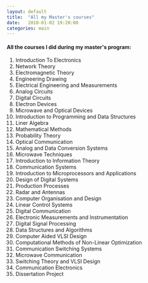 ```yaml
---
layout: default
title:  "All my Master's courses"
date:   2010-01-02 19:20:00
categories: main
---
```


#### All the courses I did during my master's program:

1. Introduction To Electronics
1. Network Theory
1. Electromagnetic Theory
1. Engineering Drawing
1. Electrical Engineering and Measurements
1. Analog Circuits
1. Digital Circuits
1. Electron Devices
1. Microwave and Optical Devices
1. Introduction to Programming and Data Structures
1. Liner Algebra
1. Mathematical Methods
1. Probability Theory
1. Optical Communication
1. Analog and Data Conversion Systems
1. Microwave Techniques
1. Introduction to Information Theory
1. Communication Systems
1. Introduction to Microprocessors and Applications
1. Design of Digital Systems
1. Production Processes
1. Radar and Antennas
1. Computer Organisation and Design
1. Linear Control Systems
1. Digital Communication
1. Electronic Measurements and Instrumentation
1. Digital Signal Processing
1. Data Structures and Algorithms
1. Computer Aided VLSI Design
1. Computational Methods of Non-Linear Optimization
1. Communication Switching Systems
1. Microwave Communication
1. Switching Theory and VLSI Design
1. Communication Electronics
1. Dissertation Project 

